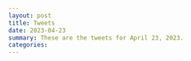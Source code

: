 ```yaml
---
layout: post
title: Tweets
date: 2023-04-23
summary: These are the tweets for April 23, 2023.
categories:
---
```


